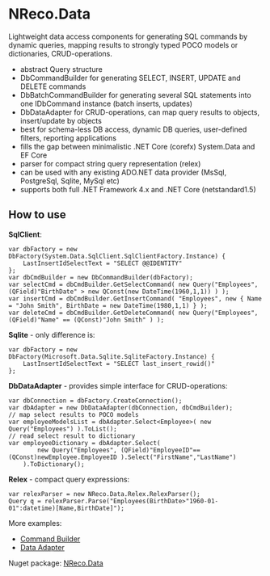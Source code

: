 # NReco.Data
Lightweight data access components for generating SQL commands by dynamic queries, mapping results to strongly typed POCO models or dictionaries, CRUD-operations. 

* abstract Query structure
* DbCommandBuilder for generating SELECT, INSERT, UPDATE and DELETE commands
* DbBatchCommandBuilder for generating several SQL statements into one IDbCommand instance (batch inserts, updates)
* DbDataAdapter for CRUD-operations, can map query results to objects, insert/update by objects
* best for schema-less DB access, dynamic DB queries, user-defined filters, reporting applications 
* fills the gap between minimalistic .NET Core (corefx) System.Data and EF Core 
* parser for compact string query representation (relex)
* can be used with any existing ADO.NET data provider (MsSql, PostgreSql, Sqlite, MySql etc)
* supports both full .NET Framework 4.x and .NET Core (netstandard1.5)

## How to use 	
**SqlClient**:
```
var dbFactory = new DbFactory(System.Data.SqlClient.SqlClientFactory.Instance) {
	LastInsertIdSelectText = "SELECT @@IDENTITY"
};
var dbCmdBuilder = new DbCommandBuilder(dbFactory);
var selectCmd = dbCmdBuilder.GetSelectCommand( new Query("Employees", (QField)"BirthDate" > new QConst(new DateTime(1960,1,1)) ) );
var insertCmd = dbCmdBuilder.GetInsertCommand( "Employees", new { Name = "John Smith", BirthDate = new DateTime(1980,1,1) } );
var deleteCmd = dbCmdBuilder.GetDeleteCommand( new Query("Employees", (QField)"Name" == (QConst)"John Smith" ) );
```
**Sqlite** - only difference is:
```
var dbFactory = new DbFactory(Microsoft.Data.Sqlite.SqliteFactory.Instance) {
	LastInsertIdSelectText = "SELECT last_insert_rowid()"
};
```
**DbDataAdapter** - provides simple interface for CRUD-operations:
```
var dbConnection = dbFactory.CreateConnection();
var dbAdapter = new DbDataAdapter(dbConnection, dbCmdBuilder);
// map select results to POCO models
var employeeModelsList = dbAdapter.Select<Employee>( new Query("Employees") ).ToList(); 
// read select result to dictionary
var employeeDictionary = dbAdapter.Select( 
		new Query("Employees", (QField)"EmployeeID"==(QConst)newEmployee.EmployeeID ).Select("FirstName","LastName") 
	).ToDictionary();
```

**Relex** - compact query expressions:
```
var relexParser = new NReco.Data.Relex.RelexParser();
Query q = relexParser.Parse("Employees(BirthDate>"1960-01-01":datetime)[Name,BirthDate]");
```

More examples:
* [Command Builder](https://github.com/nreco/data/tree/master/examples/SqliteDemo.CommandBuilder)
* [Data Adapter](https://github.com/nreco/data/tree/master/examples/SqliteDemo.DataAdapter)

Nuget package: [NReco.Data](https://www.nuget.org/packages/NReco.Data/)